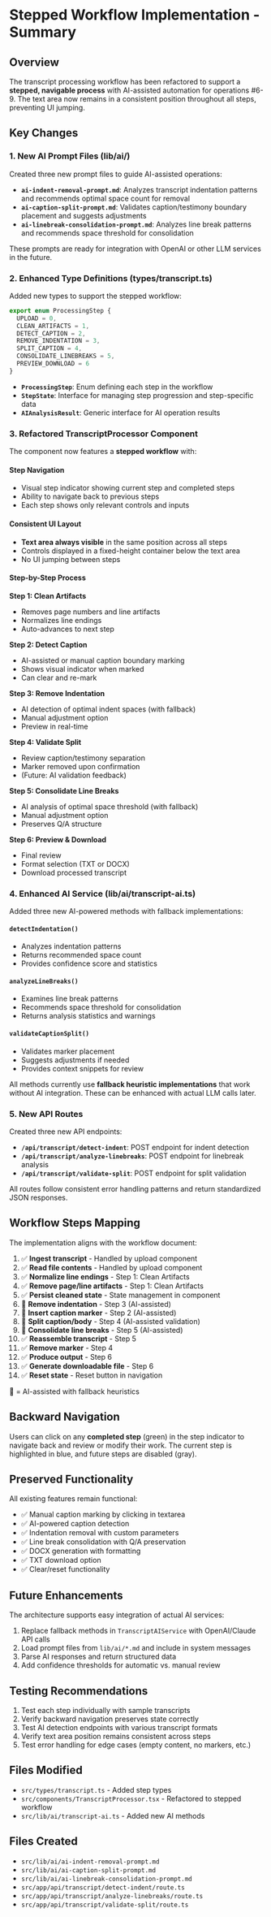 # Stepped Workflow Implementation - Summary

## Overview

The transcript processing workflow has been refactored to support a **stepped, navigable process** with AI-assisted automation for operations #6-9. The text area now remains in a consistent position throughout all steps, preventing UI jumping.

## Key Changes

### 1. New AI Prompt Files (lib/ai/)

Created three new prompt files to guide AI-assisted operations:

- **`ai-indent-removal-prompt.md`**: Analyzes transcript indentation patterns and recommends optimal space count for removal
- **`ai-caption-split-prompt.md`**: Validates caption/testimony boundary placement and suggests adjustments
- **`ai-linebreak-consolidation-prompt.md`**: Analyzes line break patterns and recommends space threshold for consolidation

These prompts are ready for integration with OpenAI or other LLM services in the future.

### 2. Enhanced Type Definitions (types/transcript.ts)

Added new types to support the stepped workflow:

```typescript
export enum ProcessingStep {
  UPLOAD = 0,
  CLEAN_ARTIFACTS = 1,
  DETECT_CAPTION = 2,
  REMOVE_INDENTATION = 3,
  SPLIT_CAPTION = 4,
  CONSOLIDATE_LINEBREAKS = 5,
  PREVIEW_DOWNLOAD = 6
}
```

- **`ProcessingStep`**: Enum defining each step in the workflow
- **`StepState`**: Interface for managing step progression and step-specific data
- **`AIAnalysisResult`**: Generic interface for AI operation results

### 3. Refactored TranscriptProcessor Component

The component now features a **stepped workflow** with:

#### Step Navigation

- Visual step indicator showing current step and completed steps
- Ability to navigate back to previous steps
- Each step shows only relevant controls and inputs

#### Consistent UI Layout

- **Text area always visible** in the same position across all steps
- Controls displayed in a fixed-height container below the text area
- No UI jumping between steps

#### Step-by-Step Process

**Step 1: Clean Artifacts**

- Removes page numbers and line artifacts
- Normalizes line endings
- Auto-advances to next step

**Step 2: Detect Caption**

- AI-assisted or manual caption boundary marking
- Shows visual indicator when marked
- Can clear and re-mark

**Step 3: Remove Indentation**

- AI detection of optimal indent spaces (with fallback)
- Manual adjustment option
- Preview in real-time

**Step 4: Validate Split**

- Review caption/testimony separation
- Marker removed upon confirmation
- (Future: AI validation feedback)

**Step 5: Consolidate Line Breaks**

- AI analysis of optimal space threshold (with fallback)
- Manual adjustment option
- Preserves Q/A structure

**Step 6: Preview & Download**

- Final review
- Format selection (TXT or DOCX)
- Download processed transcript

### 4. Enhanced AI Service (lib/ai/transcript-ai.ts)

Added three new AI-powered methods with fallback implementations:

#### `detectIndentation()`

- Analyzes indentation patterns
- Returns recommended space count
- Provides confidence score and statistics

#### `analyzeLineBreaks()`

- Examines line break patterns
- Recommends space threshold for consolidation
- Returns analysis statistics and warnings

#### `validateCaptionSplit()`

- Validates marker placement
- Suggests adjustments if needed
- Provides context snippets for review

All methods currently use **fallback heuristic implementations** that work without AI integration. These can be enhanced with actual LLM calls later.

### 5. New API Routes

Created three new API endpoints:

- **`/api/transcript/detect-indent`**: POST endpoint for indent detection
- **`/api/transcript/analyze-linebreaks`**: POST endpoint for linebreak analysis
- **`/api/transcript/validate-split`**: POST endpoint for split validation

All routes follow consistent error handling patterns and return standardized JSON responses.

## Workflow Steps Mapping

The implementation aligns with the workflow document:

1. ✅ **Ingest transcript** - Handled by upload component
2. ✅ **Read file contents** - Handled by upload component
3. ✅ **Normalize line endings** - Step 1: Clean Artifacts
4. ✅ **Remove page/line artifacts** - Step 1: Clean Artifacts
5. ✅ **Persist cleaned state** - State management in component
6. 🤖 **Remove indentation** - Step 3 (AI-assisted)
7. 🤖 **Insert caption marker** - Step 2 (AI-assisted)
8. 🤖 **Split caption/body** - Step 4 (AI-assisted validation)
9. 🤖 **Consolidate line breaks** - Step 5 (AI-assisted)
10. ✅ **Reassemble transcript** - Step 5
11. ✅ **Remove marker** - Step 4
12. ✅ **Produce output** - Step 6
13. ✅ **Generate downloadable file** - Step 6
14. ✅ **Reset state** - Reset button in navigation

🤖 = AI-assisted with fallback heuristics

## Backward Navigation

Users can click on any **completed step** (green) in the step indicator to navigate back and review or modify their work. The current step is highlighted in blue, and future steps are disabled (gray).

## Preserved Functionality

All existing features remain functional:

- ✅ Manual caption marking by clicking in textarea
- ✅ AI-powered caption detection
- ✅ Indentation removal with custom parameters
- ✅ Line break consolidation with Q/A preservation
- ✅ DOCX generation with formatting
- ✅ TXT download option
- ✅ Clear/reset functionality

## Future Enhancements

The architecture supports easy integration of actual AI services:

1. Replace fallback methods in `TranscriptAIService` with OpenAI/Claude API calls
2. Load prompt files from `lib/ai/*.md` and include in system messages
3. Parse AI responses and return structured data
4. Add confidence thresholds for automatic vs. manual review

## Testing Recommendations

1. Test each step individually with sample transcripts
2. Verify backward navigation preserves state correctly
3. Test AI detection endpoints with various transcript formats
4. Verify text area position remains consistent across steps
5. Test error handling for edge cases (empty content, no markers, etc.)

## Files Modified

- `src/types/transcript.ts` - Added step types
- `src/components/TranscriptProcessor.tsx` - Refactored to stepped workflow
- `src/lib/ai/transcript-ai.ts` - Added new AI methods

## Files Created

- `src/lib/ai/ai-indent-removal-prompt.md`
- `src/lib/ai/ai-caption-split-prompt.md`
- `src/lib/ai/ai-linebreak-consolidation-prompt.md`
- `src/app/api/transcript/detect-indent/route.ts`
- `src/app/api/transcript/analyze-linebreaks/route.ts`
- `src/app/api/transcript/validate-split/route.ts`
